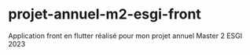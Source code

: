 # projet-annuel-m2-esgi-front
Application front en flutter réalisé pour mon projet annuel Master 2 ESGI 2023
